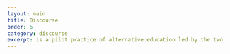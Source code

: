 ```yaml
---
layout: main
title: Discourse
order: 5
category: discourse
excerpt: is a pilot practice of alternative education led by the two
---
```

